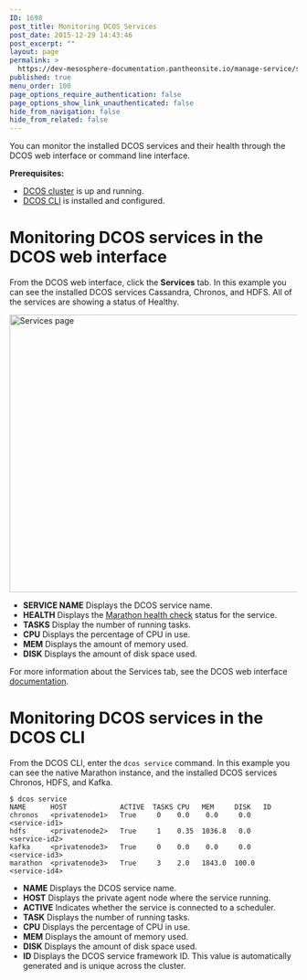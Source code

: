 ```yaml
---
ID: 1698
post_title: Monitoring DCOS Services
post_date: 2015-12-29 14:43:46
post_excerpt: ""
layout: page
permalink: >
  https://dev-mesosphere-documentation.pantheonsite.io/manage-service/service-tutorials/show-active-services/
published: true
menu_order: 100
page_options_require_authentication: false
page_options_show_link_unauthenticated: false
hide_from_navigation: false
hide_from_related: false
---
```

You can monitor the installed DCOS services and their health through the DCOS web interface or command line interface.

**Prerequisites:**

*   [DCOS cluster][1] is up and running.
*   [DCOS CLI][2] is installed and configured.

# Monitoring DCOS services in the DCOS web interface

From the DCOS web interface, click the **Services** tab. In this example you can see the installed DCOS services Cassandra, Chronos, and HDFS. All of the services are showing a status of Healthy.

<a href="https://docs.mesosphere.com/wp-content/uploads/2015/12/services.png" rel="attachment wp-att-1126"><img src="https://docs.mesosphere.com/wp-content/uploads/2015/12/services-800x486.png" alt="Services page" width="800" height="486" class="alignnone size-large wp-image-1126" /></a>

*   **SERVICE NAME** Displays the DCOS service name.
*   **HEALTH** Displays the [Marathon health check][3] status for the service.
*   **TASKS** Display the number of running tasks.
*   **CPU** Displays the percentage of CPU in use.
*   **MEM** Displays the amount of memory used.
*   **DISK** Displays the amount of disk space used.

For more information about the Services tab, see the DCOS web interface [documentation][4].

# Monitoring DCOS services in the DCOS CLI

From the DCOS CLI, enter the `dcos service` command. In this example you can see the native Marathon instance, and the installed DCOS services Chronos, HDFS, and Kafka.

    $ dcos service
    NAME      HOST             ACTIVE  TASKS CPU   MEM     DISK   ID                                         
    chronos   <privatenode1>   True     0    0.0    0.0     0.0   <service-id1>  
    hdfs      <privatenode2>   True     1    0.35  1036.8   0.0   <service-id2>  
    kafka     <privatenode3>   True     0    0.0    0.0     0.0   <service-id3> 
    marathon  <privatenode3>   True     3    2.0   1843.0  100.0  <service-id4>
    

*   **NAME** Displays the DCOS service name.
*   **HOST** Displays the private agent node where the service running.
*   **ACTIVE** Indicates whether the service is connected to a scheduler.
*   **TASK** Displays the number of running tasks.
*   **CPU** Displays the percentage of CPU in use.
*   **MEM** Displays the amount of memory used.
*   **DISK** Displays the amount of disk space used.
*   **ID** Displays the DCOS service framework ID. This value is automatically generated and is unique across the cluster.

 [1]: ../getting-started/installing/
 [2]: ../install/cli/
 [3]: https://mesosphere.github.io/marathon/docs/health-checks.html
 [4]: https://docs.mesosphere.com/administration/webinterface/#scrollNav-2
